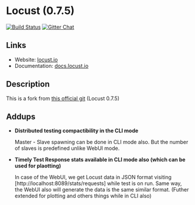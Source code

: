 # Locust (0.7.5)

[![Build Status](https://secure.travis-ci.org/locustio/locust.png)](http://travis-ci.org/locustio/locust) 
[![Gitter Chat](https://badges.gitter.im/locustio/locust.png)](https://gitter.im/locustio/locust) 

## Links

* Website: <a href="http://locust.io">locust.io</a>
* Documentation: <a href="http://docs.locust.io">docs.locust.io</a>

## Description

This is a fork from <a href="https://github.com/locustio/locust">this official git</a> (Locust 0.7.5)

## Addups
* **Distributed testing compactibility in the CLI mode**

  Master - Slave spawning can be done in CLI mode also. But the number of slaves is predefined unlike WebUI mode.
  
* **Timely Test Response stats available in CLI mode also (which can be used for plaotting)**

  In case of the WebUI, we get Locust data in JSON format visiting [http://localhost:8089/stats/requests] while test is on run. Same way, the WebUI also will generate the data is the same similar format. (Futher extended for plotting and others things while in CLI also)
